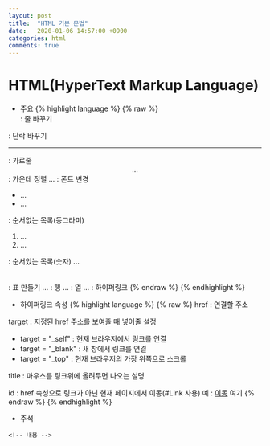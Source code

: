 ```yaml
---
layout: post
title:  "HTML 기본 문법"
date:   2020-01-06 14:57:00 +0900
categories: html
comments: true
---
```


# HTML(HyperText Markup Language)

- 주요
{% highlight language %}
{% raw %}
<br> : 줄 바꾸기
<p> : 단락 바꾸기
<hr> : 가로줄
<center> ... </center> : 가운데 정렬
<font> ... </font> : 폰트 변경
<ul><li> ... <li> ... </ul> : 순서없는 목록(동그라미)
<ol><li> ... <li> ... </ol> : 순서있는 목록(숫자)
<table> ... </table> : 표 만들기
<tr> ... </tr> : 행
<td> ... </td> : 열
<a> ... </a> : 하이퍼링크
{% endraw %}
{% endhighlight %}

- 하이퍼링크 속성
{% highlight language %}
{% raw %}
href : 연결할 주소

target : 지정된 href 주소를 보여줄 때 넣어줄 설정
- target = "_self" : 현재 브라우저에서 링크를 연결
- target = "_blank" : 새 창에서 링크를 연결
- target = "_top" : 현재 브라우저의 가장 위쪽으로 스크롤

title : 마우스를 링크위에 올려두면 나오는 설명

id : href 속성으로 링크가 아닌 현재 페이지에서 이동(#Link 사용)
예 : <a href="#here">이동</a>
<a id ="here">여기</a>
{% endraw %}
{% endhighlight %}

- 주석
```
<!-- 내용 -->
```



